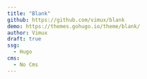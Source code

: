 ```yaml
---
title: "Blank"
github: https://github.com/vimux/blank
demo: https://themes.gohugo.io/theme/blank/
author: Vimux
draft: true
ssg:
  - Hugo
cms:
  - No Cms
---
```

